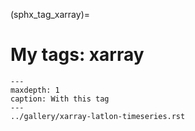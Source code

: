 (sphx_tag_xarray)=
# My tags: xarray

```{toctree}
---
maxdepth: 1
caption: With this tag
---
../gallery/xarray-latlon-timeseries.rst
```
